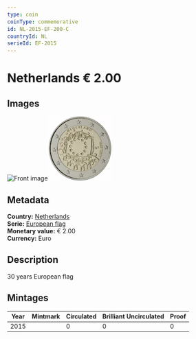 ```yaml
---
type: coin
coinType: commemorative
id: NL-2015-EF-200-C
countryId: NL
serieId: EF-2015
---
```


# Netherlands € 2.00

## Images

<img src="../../Images/common-2007-200.png" height="150" alt="Front image"><img src="Images/NL-2015-200.webp" height="150" alt="Back image">

## Metadata

**Country:** [Netherlands](../../Countries/Netherlands/index.md)\
**Serie:** [European flag](index.md)\
**Monetary value:** € 2.00\
**Currency:** Euro

## Description

30 years European flag

## Mintages

| Year | Mintmark | Circulated | Brilliant Uncirculated | Proof |
| ---- | -------- | ---------- | ---------------------- | ----- |
| 2015 |  | 0| 0 | 0 |

